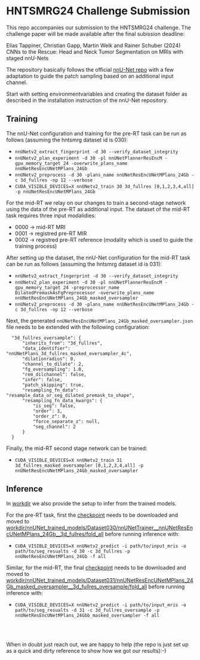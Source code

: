 # HNTSMRG24 Challenge Submission
This repo accompanies our submission to the HNTSMRG24 challenge. The challenge paper will be made available after the final subission deadline:

Elias Tappiner, Christian Gapp, Martin Welk and Rainer Schuber (2024) CNNs to the Rescue: Head and Neck Tumor Segmentation on MRIs with staged nnU-Nets

The repository basically follows the official [nnU-Net repo](https://github.com/MIC-DKFZ/nnUNet/tree/v2.4.2) with a few adaptation to guide the patch sampling based on an additional input channel.

Start with setting environmentvariables and creating the dataset folder as described in the installation instruction of the nnU-Net repository.

## Training
The nnU-Net configuration and training for the pre-RT task can be run as follows (assuming the hntsmrg dataset id is 030):

- `nnUNetv2_extract_fingerprint -d 30 --verify_dataset_integrity`
- `nnUNetv2_plan_experiment -d 30 -pl nnUNetPlannerResEncM -gpu_memory_target 24 -overwrite_plans_name nnUNetResEncUNetMPlans_24Gb`
- `nnUNetv2_preprocess -d 30 -plans_name nnUNetResEncUNetMPlans_24Gb -c 3d_fullres -np 12 --verbose`
- `CUDA_VISIBLE_DEVICES=X nnUNetv2_train 30 3d_fullres [0,1,2,3,4,all] -p nnUNetResEncUNetMPlans_24Gb`

For the mid-RT we relay on our changes to train a second-stage network using the data of the pre-RT as additional input. The dataset of the mid-RT task requires three input modalidies:
- 0000 -> mid-RT MRI
- 0001 -> registred pre-RT MIR
- 0002 -> registred pre-RT reference (modality which is used to guide the training process)

After setting up the dataset, the nnU-Net configuration for the mid-RT task can be run as follows (assuming the hntsmrg dataset id is 031):

- `nnUNetv2_extract_fingerprint -d 30 --verify_dataset_integrity`
- `nnUNetv2_plan_experiment -d 30 -pl nnUNetPlannerResEncM -gpu_memory_target 24 -preprocessor_name DilatedPremaskAsFgPreprocessor -overwrite_plans_name nnUNetResEncUNetMPlans_24Gb_masked_oversampler`
- `nnUNetv2_preprocess -d 30 -plans_name nnUNetResEncUNetMPlans_24Gb -c 3d_fullres -np 12 --verbose`

Next, the generated `nnUNetResEncUNetMPlans_24Gb_masked_oversampler.json` file needs to be extended with the following configuration:

```
  "3d_fullres_oversample": {
      "inherits_from": "3d_fullres",
      "data_identifier": "nnUNetPlans_3d_fullres_masked_oversampler_4c",
      "dilationradius": 0,
      "channel_to_dilate": 2,
      "fg_oversampling": 1.0,
      "rem_dilchannel": false,
      "infer": false,
      "patch_skipping": true,
      "resampling_fn_data": "resample_data_or_seg_dilated_premask_to_shape",
      "resampling_fn_data_kwargs": {
          "is_seg": false,
          "order": 3,
          "order_z": 0,
          "force_separate_z": null,
          "seg_channel": 2
      }
  }
```

Finally, the mid-RT second stage network can be trained:

- `CUDA_VISIBLE_DEVICES=X nnUNetv2_train 31 3d_fullres_masked_oversampler [0,1,2,3,4,all] -p nnUNetResEncUNetMPlans_24Gb_masked_oversampler`

## Inference
In [workdir](workdir) we also provide the setup to infer from the trained models. 

For the pre-RT task, first the [checkpoint](https://google_drive_link) needs to be downloaded and moved to [workdir/nnUNet_trained_models/Dataset030/nnUNetTrainer__nnUNetResEncUNetMPlans_24Gb__3d_fullres/fold_all](workdir/nnUNet_trained_models/Dataset030/nnUNetTrainer__nnUNetResEncUNetMPlans_24Gb__3d_fullres/fold_all) before running inference with:

- `CUDA_VISIBLE_DEVICES=X nnUNetv2_predict -i path/to/input_mris -o path/to/seg_resualts -d 30 -c 3d_fullres -p nnUNetResEncUNetMPlans_24Gb -f all`

Similar, for the mid-RT, the final [checkpoint](https://google_drive_link) needs to be downloaded and moved to [workdir/nnUNet_trained_models/Dataset031/nnUNetResEncUNetMPlans_24Gb_masked_oversampler__3d_fullres_oversample/fold_all](workdir/nnUNet_trained_models/Dataset031/nnUNetResEncUNetMPlans_24Gb_masked_oversampler__3d_fullres_oversample/fold_all) before running inference with:

- `CUDA_VISIBLE_DEVICES=X nnUNetv2_predict -i path/to/input_mris -o path/to/seg_resualts -d 31 -c 3d_fullres_oversample -p nnUNetResEncUNetMPlans_24Gbb_masked_oversampler -f all`


<br/>
<br/>

When in doubt just reach out, we are happy to help (the repo is just set up as a quick and dirty reference to show how we got our results):-) 
